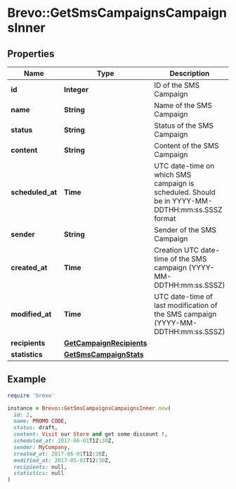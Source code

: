 # Brevo::GetSmsCampaignsCampaignsInner

## Properties

| Name | Type | Description | Notes |
| ---- | ---- | ----------- | ----- |
| **id** | **Integer** | ID of the SMS Campaign |  |
| **name** | **String** | Name of the SMS Campaign |  |
| **status** | **String** | Status of the SMS Campaign |  |
| **content** | **String** | Content of the SMS Campaign |  |
| **scheduled_at** | **Time** | UTC date-time on which SMS campaign is scheduled. Should be in YYYY-MM-DDTHH:mm:ss.SSSZ format |  |
| **sender** | **String** | Sender of the SMS Campaign |  |
| **created_at** | **Time** | Creation UTC date-time of the SMS campaign (YYYY-MM-DDTHH:mm:ss.SSSZ) |  |
| **modified_at** | **Time** | UTC date-time of last modification of the SMS campaign (YYYY-MM-DDTHH:mm:ss.SSSZ) |  |
| **recipients** | [**GetCampaignRecipients**](GetCampaignRecipients.md) |  |  |
| **statistics** | [**GetSmsCampaignStats**](GetSmsCampaignStats.md) |  |  |

## Example

```ruby
require 'brevo'

instance = Brevo::GetSmsCampaignsCampaignsInner.new(
  id: 2,
  name: PROMO CODE,
  status: draft,
  content: Visit our Store and get some discount !,
  scheduled_at: 2017-06-01T12:30Z,
  sender: MyCompany,
  created_at: 2017-06-01T12:30Z,
  modified_at: 2017-05-01T12:30Z,
  recipients: null,
  statistics: null
)
```

